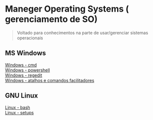# Maneger Operating Systems ( gerenciamento de SO)

>Voltado para conhecimentos na parte de usar/gerenciar sistemas operacionais

MS Windows
-----------

[Windows - cmd](Windows/docs/cmd/00-index.md)</br>
[Windows - powershell](Windows/docs/powershell/00-index.md)</br>
[Windows - regedit](Windows/docs/regedit/00-index.md)</br>
[Windows - atalhos e comandos facilitadores](Windows/docs/atalhos.md)</br>


GNU Linux
-----------

[Linux - bash](Linux/docs/bash/00-index.md)</br>
[Linux - setups]()</br>

